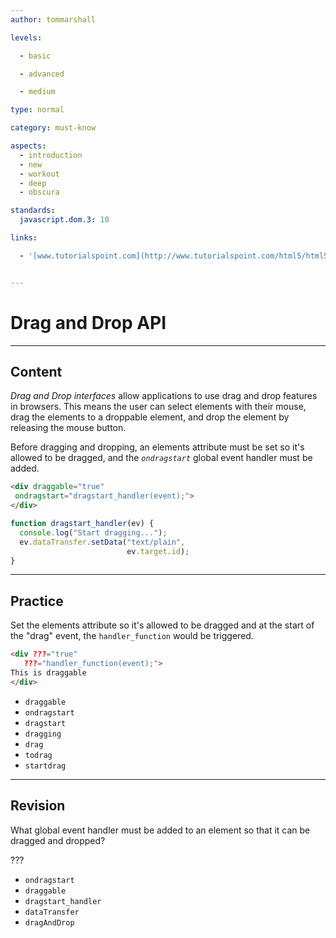 ```yaml
---
author: tommarshall

levels:

  - basic

  - advanced

  - medium

type: normal

category: must-know

aspects:
  - introduction
  - new
  - workout
  - deep
  - obscura

standards:
  javascript.dom.3: 10

links:

  - '[www.tutorialspoint.com](http://www.tutorialspoint.com/html5/html5_drag_drop.htm){website}'


---
```


# Drag and Drop API

---
## Content

*Drag and Drop interfaces* allow applications to use drag and drop features in browsers. This means the user can select elements with their mouse, drag the elements to a droppable element, and drop the element by releasing the mouse button.

Before dragging and dropping, an elements attribute must be set so it's allowed to be dragged, and the *`ondragstart`* global event handler must be added.

```html
<div draggable="true"
 ondragstart="dragstart_handler(event);">
</div>
```
```javascript
function dragstart_handler(ev) {
  console.log("Start dragging...");
  ev.dataTransfer.setData("text/plain",
                          ev.target.id);
}
```

---
## Practice

Set the elements attribute so it's allowed to be dragged and at the start of the "drag" event, the `handler_function` would be triggered.

```html
<div ???="true"
   ???="handler_function(event);">
This is draggable
</div>
```


* `draggable`
* `ondragstart`
* `dragstart`
* `dragging`
* `drag`
* `todrag`
* `startdrag`

---
## Revision

What global event handler must be added to an element so that it can be dragged and dropped?

???


* `ondragstart`
* `draggable`
* `dragstart_handler`
* `dataTransfer`
* `dragAndDrop`
 
